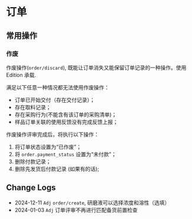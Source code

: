 # 订单
常用操作
--------------------------------------------------------------------------

### 作废

作废操作(`order/discard`), 既能让订单消失又能保留订单记录的一种操作。使用 Edition 承载.

满足以下任意一种情况都无法使用作废操作：

- 订单已开始交付（存在交付记录）；
- 存在取料记录；
- 存在采购行为(不能含有该订单的采购清单)；
- 样品订单关联的使用反馈没有完成反馈上报；

作废操作评审完成后，将执行以下操作：

1. 将订单状态设置为“已作废”；
2. 将 `order.payment_status` 设置为“未付款”；
3. 删除付款记录；
4. 删除先发货后付款记录 (如果有的话);

Change Logs
--------------------------------------------------------------------------
- 2024-12-11 `Adj` `order/create`, 研磨液可以选择浓度和溶性（选填）
- 2024-01-03 `Adj` 订单评审不再进行匹配备货前置检查

